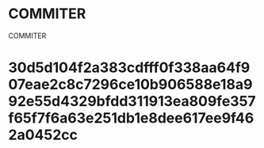 # COMMITER
COMMITER






# 30d5d104f2a383cdfff0f338aa64f907eae2c8c7296ce10b906588e18a992e55d4329bfdd311913ea809fe357f65f7f6a63e251db1e8dee617ee9f462a0452cc
